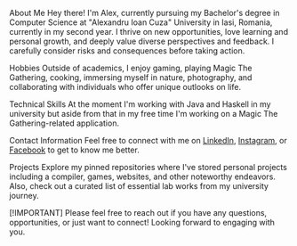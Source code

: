 About Me
Hey there! I'm Alex, currently pursuing my Bachelor's degree in Computer Science at "Alexandru Ioan Cuza" University in Iasi, Romania, currently in my second year. I thrive on new opportunities, love learning and personal growth, and deeply value diverse perspectives and feedback. I carefully consider risks and consequences before taking action.

Hobbies
Outside of academics, I enjoy gaming, playing Magic The Gathering, cooking, immersing myself in nature, photography, and collaborating with individuals who offer unique outlooks on life.

Technical Skills
At the moment I'm working with Java and Haskell in my university but aside from that in my free time I'm working on a Magic The Gathering-related application.

Contact Information
Feel free to connect with me on [LinkedIn](https://www.linkedin.com/in/alexandru-david-rosca-8639b2274/), [Instagram](https://www.instagram.com/maestro_novio/), or [Facebook](https://www.facebook.com/alexandru.rosca.946/) to get to know me better.

Projects
Explore my pinned repositories where I've stored personal projects including a compiler, games, websites, and other noteworthy endeavors. Also, check out a curated list of essential lab works from my university journey.

[!IMPORTANT]
Please feel free to reach out if you have any questions, opportunities, or just want to connect! Looking forward to engaging with you.
